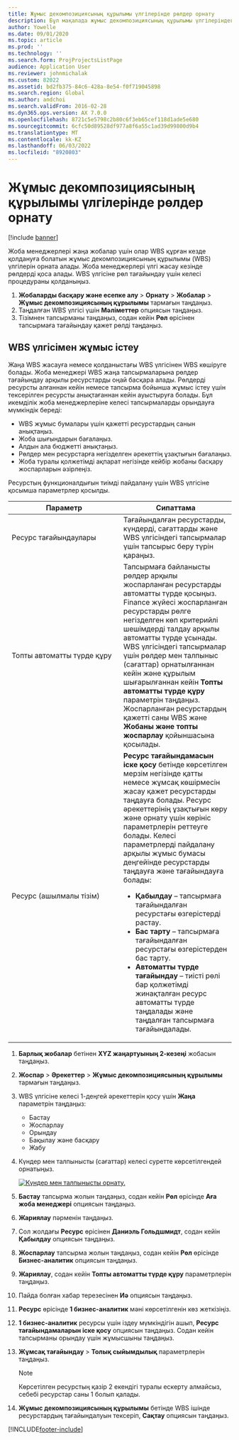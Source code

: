 ```yaml
---
title: Жұмыс декомпозициясының құрылымы үлгілерінде рөлдер орнату
description: Бұл мақалада жұмыс декомпозициясының құрылымы үлгілеріндегі рөл ақпаратын орнату туралы ақпарат берілген.
author: Yowelle
ms.date: 09/01/2020
ms.topic: article
ms.prod: ''
ms.technology: ''
ms.search.form: ProjProjectsListPage
audience: Application User
ms.reviewer: johnmichalak
ms.custom: 82022
ms.assetid: bd2fb375-84c6-428a-8e54-f0f719045898
ms.search.region: Global
ms.author: andchoi
ms.search.validFrom: 2016-02-28
ms.dyn365.ops.version: AX 7.0.0
ms.openlocfilehash: 8721c5e5798c2b80c6f3eb65cef118d1ade5e680
ms.sourcegitcommit: 6cfc50d89528df977a8f6a55c1ad39d99800d9b4
ms.translationtype: MT
ms.contentlocale: kk-KZ
ms.lasthandoff: 06/03/2022
ms.locfileid: "8920803"
---
```

# <a name="set-up-roles-on-work-breakdown-structure-templates"></a>Жұмыс декомпозициясының құрылымы үлгілерінде рөлдер орнату

[!include [banner](../includes/banner.md)]

Жоба менеджерлері жаңа жобалар үшін олар WBS құрған кезде қолдануға болатын жұмыс декомпозициясының құрылымы (WBS) үлгілерін орната алады. Жоба менеджерлері үлгі жасау кезінде рөлдерді қоса алады. WBS үлгісіне рөл тағайындау үшін келесі процедураны қолданыңыз.

1. **Жобаларды басқару және есепке алу** > **Орнату** > **Жобалар** > **Жұмыс декомпозициясының құрылымы** тармағын таңдаңыз.
2. Таңдалған WBS үлгісі үшін **Мәліметтер** опциясын таңдаңыз.
3. Тізімнен тапсырманы таңдаңыз, содан кейін **Рөл** өрісінен тапсырмаға тағайындау қажет рөлді таңдаңыз.

## <a name="work-with-a-wbs"></a>WBS үлгісімен жұмыс істеу

Жаңа WBS жасауға немесе қолданыстағы WBS үлгісінен WBS көшіруге болады. Жоба менеджері WBS жаңа тапсырмаларына рөлдер тағайындау арқылы ресурстарды оңай басқара алады. Рөлдерді ресурсты алғаннан кейін немесе тапсырма бойынша жұмыс істеу үшін тексерілген ресурсты анықтағаннан кейін ауыстыруға болады. Бұл икемділік жоба менеджерлеріне келесі тапсырмаларды орындауға мүмкіндік береді:

- WBS жұмыс бумалары үшін қажетті ресурстардың санын анықтаңыз.
- Жоба шығындарын бағалаңыз.
- Алдын ала бюджетті анықтаңыз.
- Рөлдер мен ресурстарға негізделген әрекеттің ұзақтығын бағалаңыз.
- Жоба туралы қолжетімді ақпарат негізінде кейбір жобаны басқару жоспарларын әзірлеңіз.

Ресурстың функционалдығын тиімді пайдалану үшін WBS үлгісіне қосымша параметрлер қосылды.

<table>
<colgroup>
<col width="50%" />
<col width="50%" />
</colgroup>
<thead>
<tr class="header">
<th>Параметр</th>
<th>Сипаттама</th>
</tr>
</thead>
<tbody>
<tr class="odd">
<td>Ресурс тағайындаулары</td>
<td>Тағайындалған ресурстарды, күндерді, сағаттарды және WBS үлгісіндегі тапсырмалар үшін тапсырыс беру түрін қараңыз.</td>
</tr>
<tr class="even">
<td>Топты автоматты түрде құру</td>
<td>Тапсырмаға байланысты рөлдер арқылы жоспарланған ресурстарды автоматты түрде қосыңыз. Finance жүйесі жоспарланған ресурстарды рөлге негізделген көп критерийлі шешімдерді талдау арқылы автоматты түрде ұсынады. WBS үлгісіндегі тапсырмалар үшін рөлдер мен талпыныс (сағаттар) орнатылғаннан кейін және құрылым ​​шығарылғаннан кейін <strong>Топты автоматты түрде құру</strong> параметрін таңдаңыз. Жоспарланған ресурстардың қажетті саны WBS және <strong>Жобаны және топты жоспарлау</strong> қойыншасына қосылады.</td>
</tr>
<tr class="odd">
<td>Ресурс (ашылмалы тізім)</td>
<td><strong>Ресурс тағайындамасын іске қосу</strong> бетінде көрсетілген мерзім негізінде қатты немесе жұмсақ көшірмесін жасау қажет ресурстарды таңдауға болады. Ресурс әрекеттерінің ұзақтығын көру және орнату үшін көрініс параметрлерін реттеуге болады. Келесі параметрлерді пайдалану арқылы жұмыс бумасы деңгейінде ресурстарды таңдауға және тағайындауға болады:
<ul>
<li><strong>Қабылдау</strong> – тапсырмаға тағайындалған ресурстағы өзгерістерді растау.</li>
<li><strong>Бас тарту</strong> – тапсырмаға тағайындалған ресурстағы өзгерістерден бас тарту.</li>
<li><strong>Автоматты түрде тағайындау</strong> – тиісті рөлі бар қолжетімді жинақталған ресурс автоматты түрде таңдалады және таңдалған тапсырмаға тағайындалады.</li>
</ul></td>
</tr>
</tbody>
</table>

1. **Барлық жобалар** бетінен **XYZ жаңартуының 2-кезеңі** жобасын таңдаңыз.
2. **Жоспар** > **Әрекеттер** > **Жұмыс декомпозициясының құрылымы** тармағын таңдаңыз.
3. WBS үлгісіне келесі 1-деңгей әрекеттерін қосу үшін **Жаңа** параметрін таңдаңыз:

    - Бастау
    - Жоспарлау
    - Орындау
    - Бақылау және басқару
    - Жабу

4. Күндер мен талпынысты (сағаттар) келесі суретте көрсетілгендей орнатыңыз.

    [![Күндер мен талпынысты орнату.](./media/projectresourcing10.jpg)](./media/projectresourcing10.jpg)

5. **Бастау** тапсырма жолын таңдаңыз, содан кейін **Рөл** өрісінде **Аға жоба менеджері** опциясын таңдаңыз.
6. **Жариялау** пәрменін таңдаңыз.
7. Сол жолдағы **Ресурс** өрісінен **Даниэль Гольдшмидт**, содан кейін **Қабылдау** опциясын таңдаңыз.
8. **Жоспарлау** тапсырма жолын таңдаңыз, содан кейін **Рөл** өрісінде **Бизнес-аналитик** опциясын таңдаңыз.
9. **Жариялау**, содан кейін **Топты автоматты түрде құру** параметрлерін таңдаңыз.
10. Пайда болған хабар терезесінен **Иә** опциясын таңдаңыз.
11. **Ресурс** өрісінде **1 бизнес-аналитик** мәні көрсетілгенін көз жеткізіңіз.
12. **1 бизнес-аналитик** ресурсы үшін іздеу мүмкіндігін ашып, **Ресурс тағайындамаларын іске қосу** опциясын таңдаңыз. Содан кейін тапсырманы орындау үшін жұмысшыны таңдаңыз.
13. **Жұмсақ тағайындау** &gt; **Толық сыйымдылық** параметрлерін таңдаңыз.

    > [!NOTE] 
    > Көрсетілген ресурстың қазір 2 екендігі туралы ескерту алмайсыз, себебі ресурстар саны 1 болып қалады.

14. **Жұмыс декомпозициясының құрылымы** бетінде WBS ішінде ресурстардың тағайындалуын тексеріп, **Сақтау** опциясын таңдаңыз.


[!INCLUDE[footer-include](../includes/footer-banner.md)]